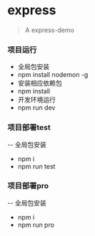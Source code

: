 # express
> A express-demo

### 项目运行
- 全局包安装
- npm install nodemon -g
- 安装相应依赖包
- npm install
- 开发环境运行
- npm run dev

### 项目部署test
-- 全局包安装
- npm i
- npm run test

### 项目部署pro
-- 全局包安装
- npm i
- npm run pro
